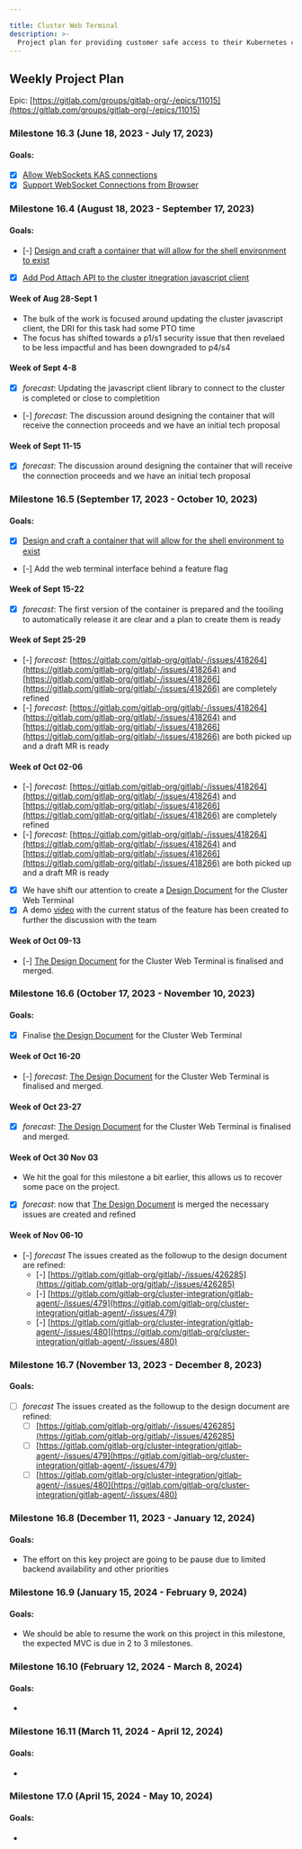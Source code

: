 ```yaml
---

title: Cluster Web Terminal
description: >-
  Project plan for providing customer safe access to their Kubernetes clusters through the UI.
---
```








## Weekly Project Plan

Epic: [https://gitlab.com/groups/gitlab-org/-/epics/11015](https://gitlab.com/groups/gitlab-org/-/epics/11015)

### Milestone 16.3 (June 18, 2023 - July 17, 2023)

#### Goals:

- [x] [Allow WebSockets KAS connections](https://gitlab.com/gitlab-org/gitlab/-/issues/420190)
- [x] [Support WebSocket Connections from Browser](https://gitlab.com/gitlab-org/cluster-integration/gitlab-agent/-/issues/438)

### Milestone 16.4 (August 18, 2023 - September 17, 2023)

#### Goals:
- [-] [Design and craft a container that will allow for the shell environment to exist](https://gitlab.com/gitlab-org/gitlab/-/issues/418261)
- [x] [Add Pod Attach API to the cluster itnegration javascript client](https://gitlab.com/gitlab-org/cluster-integration/javascript-client/-/issues/2)

#### Week of Aug 28-Sept 1
- The bulk of the work is focused around updating the cluster javascript client, the DRI for this task had some PTO time
- The focus has shifted towards a p1/s1 security issue that then revelaed to be less impactful and has been downgraded to p4/s4

#### Week of Sept 4-8
- [x] *forecast*: Updating the javascript client library to connect to the cluster is completed or close to completition
- [-] *forecast*: The discussion around designing the container that will receive the connection proceeds and we have an initial tech proposal

#### Week of Sept 11-15
- [x] *forecast*: The discussion around designing the container that will receive the connection proceeds and we have an initial tech proposal

### Milestone 16.5 (September 17, 2023 - October 10, 2023)

#### Goals:
- [x] [Design and craft a container that will allow for the shell environment to exist](https://gitlab.com/gitlab-org/gitlab/-/issues/418261)
- [-] Add the web terminal interface behind a feature flag 

#### Week of Sept 15-22

- [x] *forecast*: The first version of the container is prepared and the tooiling to automatically release it are clear and a plan to create them is ready  

#### Week of Sept 25-29

- [-] *forecast*: [https://gitlab.com/gitlab-org/gitlab/-/issues/418264](https://gitlab.com/gitlab-org/gitlab/-/issues/418264) and  [https://gitlab.com/gitlab-org/gitlab/-/issues/418266](https://gitlab.com/gitlab-org/gitlab/-/issues/418266) are completely refined
- [-] *forecast*: [https://gitlab.com/gitlab-org/gitlab/-/issues/418264](https://gitlab.com/gitlab-org/gitlab/-/issues/418264) and  [https://gitlab.com/gitlab-org/gitlab/-/issues/418266](https://gitlab.com/gitlab-org/gitlab/-/issues/418266) are both picked up and a draft MR is ready


#### Week of Oct 02-06

- [-] *forecast*: [https://gitlab.com/gitlab-org/gitlab/-/issues/418264](https://gitlab.com/gitlab-org/gitlab/-/issues/418264) and  [https://gitlab.com/gitlab-org/gitlab/-/issues/418266](https://gitlab.com/gitlab-org/gitlab/-/issues/418266) are completely refined
- [-] *forecast*: [https://gitlab.com/gitlab-org/gitlab/-/issues/418264](https://gitlab.com/gitlab-org/gitlab/-/issues/418264) and  [https://gitlab.com/gitlab-org/gitlab/-/issues/418266](https://gitlab.com/gitlab-org/gitlab/-/issues/418266) are both picked up and a draft MR is ready
- [x] We have shift our attention to create a [Design Document](https://gitlab.com/gitlab-org/cluster-integration/gitlab-agent/-/merge_requests/1137) for the Cluster Web Terminal
- [x] A demo [video](https://drive.google.com/file/d/1ifmlXvqcC5zmGiZAdLGFy6_Vg7B8RCku/view?usp=sharing) with the current status of the feature has been created to further the discussion with the team

#### Week of Oct 09-13

- [-] [The Design Document](https://gitlab.com/gitlab-org/cluster-integration/gitlab-agent/-/merge_requests/1137) for the Cluster Web Terminal is finalised and merged.

### Milestone 16.6 (October 17, 2023 - November 10, 2023)

#### Goals:
- [x] Finalise [the Design Document](https://gitlab.com/gitlab-org/cluster-integration/gitlab-agent/-/merge_requests/1137) for the Cluster Web Terminal

#### Week of Oct 16-20

- [-] *forecast*: [The Design Document](https://gitlab.com/gitlab-org/cluster-integration/gitlab-agent/-/merge_requests/1137) for the Cluster Web Terminal is finalised and merged.

#### Week of Oct 23-27

- [x] *forecast*: [The Design Document](https://gitlab.com/gitlab-org/cluster-integration/gitlab-agent/-/merge_requests/1137) for the Cluster Web Terminal is finalised and merged.

#### Week of Oct 30 Nov 03

- We hit the goal for this milestone a bit earlier, this allows us to recover some pace on the project.
- [x] *forecast*: now that [The Design Document](https://gitlab.com/gitlab-org/cluster-integration/gitlab-agent/-/merge_requests/1137) is merged the necessary issues are created and refined 

#### Week of Nov 06-10

- [-] *forecast* The issues created as the followup to the design document are refined:
  - [-] [https://gitlab.com/gitlab-org/gitlab/-/issues/426285](https://gitlab.com/gitlab-org/gitlab/-/issues/426285)
  - [-] [https://gitlab.com/gitlab-org/cluster-integration/gitlab-agent/-/issues/479](https://gitlab.com/gitlab-org/cluster-integration/gitlab-agent/-/issues/479)
  - [-] [https://gitlab.com/gitlab-org/cluster-integration/gitlab-agent/-/issues/480](https://gitlab.com/gitlab-org/cluster-integration/gitlab-agent/-/issues/480)

### Milestone 16.7 (November 13, 2023 - December 8, 2023)

#### Goals:

- [ ] *forecast* The issues created as the followup to the design document are refined:
  - [ ] [https://gitlab.com/gitlab-org/gitlab/-/issues/426285](https://gitlab.com/gitlab-org/gitlab/-/issues/426285)
  - [ ] [https://gitlab.com/gitlab-org/cluster-integration/gitlab-agent/-/issues/479](https://gitlab.com/gitlab-org/cluster-integration/gitlab-agent/-/issues/479)
  - [ ] [https://gitlab.com/gitlab-org/cluster-integration/gitlab-agent/-/issues/480](https://gitlab.com/gitlab-org/cluster-integration/gitlab-agent/-/issues/480)

### Milestone 16.8 (December 11, 2023 - January 12, 2024)

#### Goals:
- The effort on this key project are going to be pause due to limited backend availability and other priorities 

### Milestone 16.9 (January 15, 2024 - February 9, 2024)

#### Goals:
- We should be able to resume the work on this project in this milestone, the expected MVC is due in 2 to 3 milestones.

### Milestone 16.10 (February 12, 2024 - March 8, 2024)

#### Goals:
-

### Milestone 16.11 (March 11, 2024 - April 12, 2024)

#### Goals:
-

### Milestone 17.0 (April 15, 2024 - May 10, 2024)

#### Goals:
-
